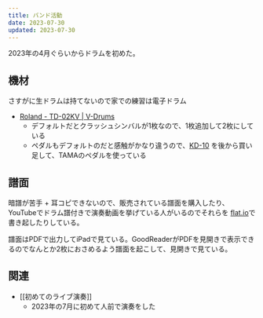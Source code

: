 ```yaml
---
title: バンド活動
date: 2023-07-30
updated: 2023-07-30
---
```


2023年の4月ぐらいからドラムを初めた。

## 機材

さすがに生ドラムは持てないので家での練習は電子ドラム

- [Roland - TD-02KV | V-Drums](https://www.roland.com/jp/products/td-02kv/)
	- デフォルトだとクラッシュシンバルが1枚なので、1枚追加して2枚にしている
	- ペダルもデフォルトのだと感触がかなり違うので、[KD-10](https://www.roland.com/jp/products/kd-10/) を後から買い足して、TAMAのペダルを使っている

## 譜面

暗譜が苦手 + 耳コピできないので、販売されている譜面を購入したり、YouTubeでドラム譜付きで演奏動画を挙げている人がいるのでそれらを [flat.io](https://flat.io/ja)で書き起したりしている。

譜面はPDFで出力してiPadで見ている。GoodReaderがPDFを見開きで表示できるのでなんとか2枚におさめるよう譜面を起こして、見開きで見ている。

## 関連

- [[初めてのライブ演奏]]
	- 2023年の7月に初めて人前で演奏をした